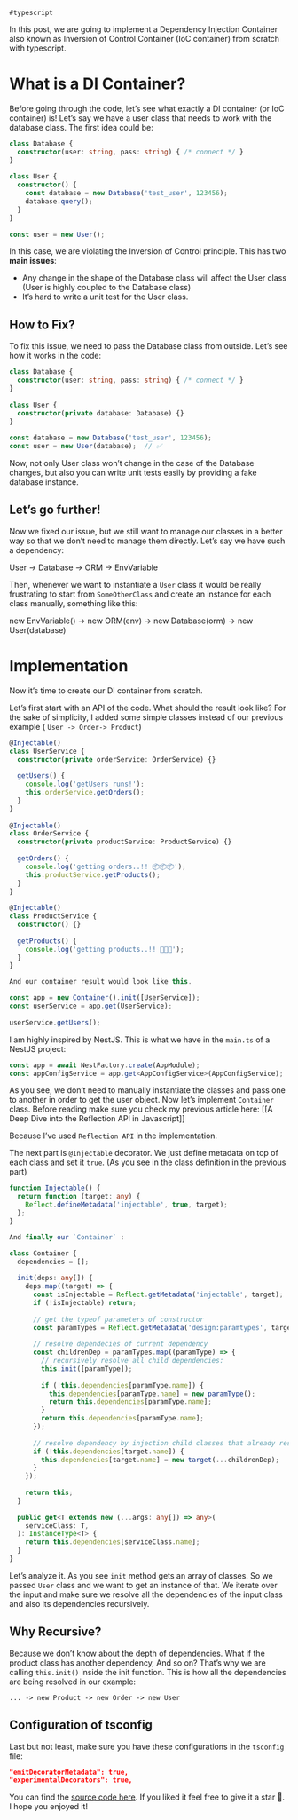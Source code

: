 	#typescript 

In this post, we are going to implement a Dependency Injection Container also known as Inversion of Control Container (IoC container) from scratch with typescript.

# What is a DI Container?

Before going through the code, let’s see what exactly a DI container (or IoC container) is! Let’s say we have a user class that needs to work with the database class. The first idea could be:

```typescript
class Database {  
  constructor(user: string, pass: string) { /* connect */ }  
}  
  
class User {  
  constructor() {  
    const database = new Database('test_user', 123456);  
    database.query();  
  }  
}  
  
const user = new User();
```

In this case, we are violating the Inversion of Control principle. This has two **main issues**:

- Any change in the shape of the Database class will affect the User class (User is highly coupled to the Database class)
- It’s hard to write a unit test for the User class.

## How to Fix?

To fix this issue, we need to pass the Database class from outside. Let’s see how it works in the code:

```typescript
class Database {  
  constructor(user: string, pass: string) { /* connect */ }  
}  
  
class User {  
  constructor(private database: Database) {}  
}  
  
const database = new Database('test_user', 123456);  
const user = new User(database);  // ✅
```

Now, not only User class won’t change in the case of the Database changes, but also you can write unit tests easily by providing a fake database instance.

## Let’s go further!

Now we fixed our issue, but we still want to manage our classes in a better way so that we don’t need to manage them directly. Let’s say we have such a dependency:

User -> Database -> ORM -> EnvVariable

Then, whenever we want to instantiate a `User` class it would be really frustrating to start from `SomeOtherClass` and create an instance for each class manually, something like this:

new EnvVariable() -> new ORM(env) -> new Database(orm) -> new User(database)

# Implementation

Now it’s time to create our DI container from scratch.

Let’s first start with an API of the code. What should the result look like? For the sake of simplicity, I added some simple classes instead of our previous example ( `User -> Order-> Product`)

```typescript
@Injectable()  
class UserService {  
  constructor(private orderService: OrderService) {}  
  
  getUsers() {  
    console.log('getUsers runs!');  
    this.orderService.getOrders();  
  }  
}  
  
@Injectable()  
class OrderService {  
  constructor(private productService: ProductService) {}  
  
  getOrders() {  
    console.log('getting orders..!! 📦📦📦');  
    this.productService.getProducts();  
  }  
}  
  
@Injectable()  
class ProductService {  
  constructor() {}  
  
  getProducts() {  
    console.log('getting products..!! 🍊🍊🍊');  
  }  
}

And our container result would look like this.

const app = new Container().init([UserService]);  
const userService = app.get(UserService);  
  
userService.getUsers();
```

I am highly inspired by NestJS. This is what we have in the `main.ts` of a NestJS project:

```typescript
const app = await NestFactory.create(AppModule);  
const appConfigService = app.get<AppConfigService>(AppConfigService);
```

As you see, we don’t need to manually instantiate the classes and pass one to another in order to get the user object. Now let’s implement `Container` class. Before reading make sure you check my previous article here: [[A Deep Dive into the Reflection API in Javascript]]

Because I’ve used `Reflection API` in the implementation.

The next part is `@Injectable` decorator. We just define metadata on top of each class and set it `true`. (As you see in the class definition in the previous part)

```typescript
function Injectable() {  
  return function (target: any) {  
    Reflect.defineMetadata('injectable', true, target);  
  };  
}

And finally our `Container` :

class Container {  
  dependencies = [];  
  
  init(deps: any[]) {  
    deps.map((target) => {  
      const isInjectable = Reflect.getMetadata('injectable', target);  
      if (!isInjectable) return;  
  
      // get the typeof parameters of constructor  
      const paramTypes = Reflect.getMetadata('design:paramtypes', target) || [];  
  
      // resolve dependecies of current dependency  
      const childrenDep = paramTypes.map((paramType) => {  
        // recursively resolve all child dependencies:  
        this.init([paramType]);  
  
        if (!this.dependencies[paramType.name]) {  
          this.dependencies[paramType.name] = new paramType();  
          return this.dependencies[paramType.name];  
        }  
        return this.dependencies[paramType.name];  
      });  
  
      // resolve dependency by injection child classes that already resolved  
      if (!this.dependencies[target.name]) {  
        this.dependencies[target.name] = new target(...childrenDep);  
      }  
    });  
  
    return this;  
  }  
  
  public get<T extends new (...args: any[]) => any>(  
    serviceClass: T,  
  ): InstanceType<T> {  
    return this.dependencies[serviceClass.name];  
  }  
}

```

Let’s analyze it. As you see `init` method gets an array of classes. So we passed `User` class and we want to get an instance of that. We iterate over the input and make sure we resolve all the dependencies of the input class and also its dependencies recursively.

## Why Recursive?

Because we don’t know about the depth of dependencies. What if the product class has another dependency, And so on? That’s why we are calling `this.init()` inside the init function. This is how all the dependencies are being resolved in our example:

```
... -> new Product -> new Order -> new User
```
## Configuration of tsconfig

Last but not least, make sure you have these configurations in the `tsconfig` file:

```json
"emitDecoratorMetadata": true,  
"experimentalDecorators": true,
```

You can find the [source code here](https://github.com/vahidvdn/realworld-design-patterns/tree/master/app/dependency-injection). If you liked it feel free to give it a star 🌟. I hope you enjoyed it!